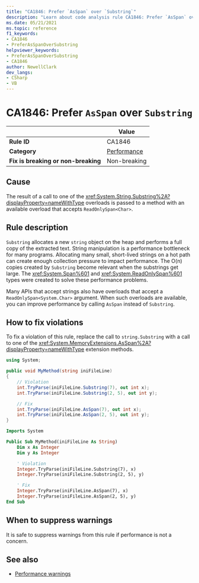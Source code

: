 ```yaml
---
title: "CA1846: Prefer `AsSpan` over `Substring`"
description: "Learn about code analysis rule CA1846: Prefer `AsSpan` over `Substring`"
ms.date: 05/21/2021
ms.topic: reference
f1_keywords:
- CA1846
- PreferAsSpanOverSubstring
helpviewer_keywords:
- PreferAsSpanOverSubstring
- CA1846
author: NewellClark
dev_langs:
- CSharp
- VB
---
```

# CA1846: Prefer `AsSpan` over `Substring`

| | Value |
|-|-|
| **Rule ID** |CA1846|
| **Category** |[Performance](performance-warnings.md)|
| **Fix is breaking or non-breaking** |Non-breaking|

## Cause

The result of a call to one of the <xref:System.String.Substring%2A?displayProperty=nameWithType> overloads is passed to a method with an available overload that accepts `ReadOnlySpan<Char>`.

## Rule description

`Substring` allocates a new `string` object on the heap and performs a full copy of the extracted text. String manipulation is a performance bottleneck for many programs. Allocating many small, short-lived strings on a hot path can create enough collection pressure to impact performance. The O(n) copies created by `Substring` become relevant when the substrings get large. The <xref:System.Span%601> and <xref:System.ReadOnlySpan%601> types were created to solve these performance problems.

Many APIs that accept strings also have overloads that accept a `ReadOnlySpan<System.Char>` argument. When such overloads are available, you can improve performance by calling `AsSpan` instead of `Substring`.

## How to fix violations

To fix a violation of this rule, replace the call to `string.Substring` with a call to one of the <xref:System.MemoryExtensions.AsSpan%2A?displayProperty=nameWithType> extension methods.

```csharp
using System;

public void MyMethod(string iniFileLine)
{
    // Violation
    int.TryParse(iniFileLine.Substring(7), out int x);
    int.TryParse(iniFileLine.Substring(2, 5), out int y);

    // Fix
    int.TryParse(iniFileLine.AsSpan(7), out int x);
    int.TryParse(iniFileLine.AsSpan(2, 5), out int y);
}
```

```vb
Imports System

Public Sub MyMethod(iniFileLine As String)
    Dim x As Integer
    Dim y As Integer

    ' Violation
    Integer.TryParse(iniFileLine.Substring(7), x)
    Integer.TryParse(iniFileLine.Substring(2, 5), y)

    ' Fix
    Integer.TryParse(iniFileLine.AsSpan(7), x)
    Integer.TryParse(iniFileLine.AsSpan(2, 5), y)
End Sub
```

## When to suppress warnings

It is safe to suppress warnings from this rule if performance is not a concern.

## See also

- [Performance warnings](performance-warnings.md)
